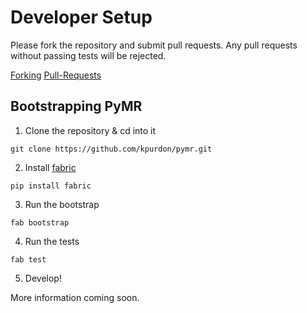 Developer Setup
==========

Please fork the repository and submit pull requests. Any pull requests without passing tests will be rejected.

[Forking](https://help.github.com/articles/fork-a-repo/)
[Pull-Requests](https://help.github.com/articles/using-pull-requests/)

Bootstrapping PyMR
---------

1. Clone the repository & cd into it
```
git clone https://github.com/kpurdon/pymr.git
```
2. Install [fabric](http://www.fabfile.org/en/latest/)
```
pip install fabric
```
3. Run the bootstrap
```
fab bootstrap
```
4. Run the tests
```
fab test
```
5. Develop!


More information coming soon.

